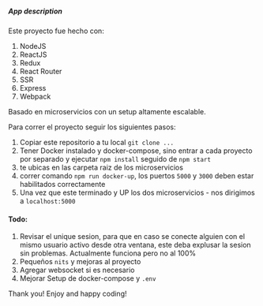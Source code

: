 ##### App description

Este proyecto fue hecho con:
1. NodeJS
2. ReactJS
3. Redux
4. React Router
5. SSR
6. Express
7. Webpack

Basado en microservicios con un setup altamente escalable.

Para correr el proyecto seguir los siguientes pasos:

1. Copiar este repositorio a tu local `git clone ...`
2. Tener Docker instalado y docker-compose, sino entrar a cada proyecto por separado y ejecutar `npm install` seguido de `npm start`
3. te ubicas en las carpeta raiz de los microservicios
4. correr comando `npm run docker-up`, los puertos `5000` y `3000` deben estar habilitados correctamente
5. Una vez que este terminado y UP los dos microservicios - nos dirigimos a `localhost:5000`


#### Todo:
1. Revisar el unique sesion, para que en caso se conecte alguien con el mismo usuario activo desde otra ventana, este deba explusar la sesion sin problemas. Actualmente funciona pero no al 100%
2. Pequeños `nits` y mejoras al proyecto
3. Agregar websocket si es necesario
4. Mejorar Setup de docker-compose y `.env`


Thank you! Enjoy and happy coding!
